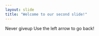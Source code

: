 ```yaml
---
layout: slide
title: "Welcome to our second slide!"
---
```

Never giveup
Use the left arrow to go back!
